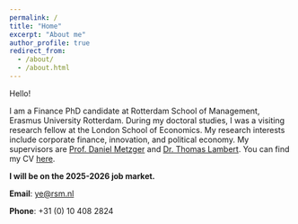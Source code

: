 ```yaml
---
permalink: /
title: "Home"
excerpt: "About me"
author_profile: true
redirect_from: 
  - /about/
  - /about.html
---
```

Hello!

I am a Finance PhD candidate at Rotterdam School of Management, Erasmus University Rotterdam. During my doctoral studies, I was a visiting research fellow at the London School of Economics. My research interests include corporate finance, innovation, and political economy. My supervisors are [Prof. Daniel Metzger](https://sites.google.com/site/danielmetzgerhome/home) and [Dr. Thomas Lambert](https://thomaslambert.org/). You can find my CV [here](https://www.dropbox.com/scl/fi/911i8xgvetiesw78asmmd/sye_cv.pdf?rlkey=8603d99o40s6er94eksnh6b08&dl=0).

**I will be on the 2025-2026 job market.**

**Email**: ye@rsm.nl

**Phone**: +31 (0) 10 408 2824


